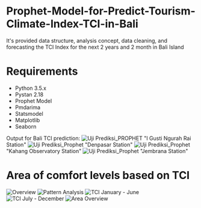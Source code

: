 # Prophet-Model-for-Predict-Tourism-Climate-Index-TCI-in-Bali
It's provided data structure, analysis concept, data cleaning, and forecasting the TCI Index for the next 2 years and 2 month in Bali Island

# Requirements
- Python 3.5.x
- Pystan 2.18
- Prophet Model
- Pmdarima
- Statsmodel
- Matplotlib
- Seaborn

Output for Bali TCI prediction:
![Uji Prediksi_PROPHET](https://github.com/tapriliando/Prophet-Model-for-Predict-Tourism-Climate-Index-TCI-in-Bali/assets/136974864/6afeedc9-73a1-4393-8c4d-75ca07f78923)
"I Gusti Ngurah Rai Station"
![Uji Prediksi_Prophet](https://github.com/tapriliando/Prophet-Model-for-Predict-Tourism-Climate-Index-TCI-in-Bali/assets/136974864/f11b2ae3-2c59-411e-9564-2832120483df)
"Denpasar Station"
![Uji Prediksi_Prophet](https://github.com/tapriliando/Prophet-Model-for-Predict-Tourism-Climate-Index-TCI-in-Bali/assets/136974864/ade8a6b0-3e86-4b7c-8b39-7d69c92b4c7c)
"Kahang Observatory Station"
![Uji Prediksi_Prophet](https://github.com/tapriliando/Prophet-Model-for-Predict-Tourism-Climate-Index-TCI-in-Bali/assets/136974864/a89d7551-cddc-4b80-bae8-41ce0eca1769)
"Jembrana Station"

# Area of comfort levels based on TCI
![Overview](https://github.com/tapriliando/Prophet-Model-for-Predict-Tourism-Climate-Index-TCI-in-Bali/assets/136974864/52903fb1-99bd-418d-b19f-6e888b77da76)
![Pattern Analysis](https://github.com/tapriliando/Prophet-Model-for-Predict-Tourism-Climate-Index-TCI-in-Bali/assets/136974864/4b4096c7-251d-4ade-8224-c6aa036f67dc)
![TCI January - June](https://github.com/tapriliando/Prophet-Model-for-Predict-Tourism-Climate-Index-TCI-in-Bali/assets/136974864/7e9939bd-3d97-4244-afae-d12fe0c27dc9)
![TCI July - December](https://github.com/tapriliando/Prophet-Model-for-Predict-Tourism-Climate-Index-TCI-in-Bali/assets/136974864/65d0cc82-a0cf-423d-801c-5cd0cb768f12)
![Area Overview](https://github.com/tapriliando/Prophet-Model-for-Predict-Tourism-Climate-Index-TCI-in-Bali/assets/136974864/4010af64-d981-41d4-aea8-305440e963cc)
